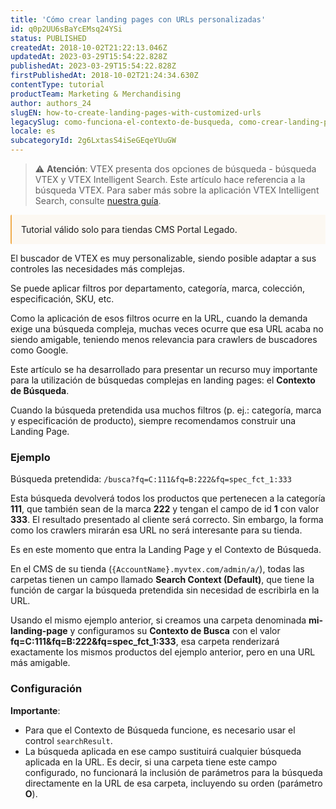 ```yaml
---
title: 'Cómo crear landing pages con URLs personalizadas'
id: q0p2UU6sBaYcEMsq24YSi
status: PUBLISHED
createdAt: 2018-10-02T21:22:13.046Z
updatedAt: 2023-03-29T15:54:22.828Z
publishedAt: 2023-03-29T15:54:22.828Z
firstPublishedAt: 2018-10-02T21:24:34.630Z
contentType: tutorial
productTeam: Marketing & Merchandising
author: authors_24
slugEN: how-to-create-landing-pages-with-customized-urls
legacySlug: como-funciona-el-contexto-de-busqueda, como-crear-landing-pages-con-urls-personalizadas
locale: es
subcategoryId: 2g6LxtasS4iSeGEqeYUuGW
---
```


> ⚠️ **Atención**: VTEX presenta dos opciones de búsqueda - búsqueda VTEX y VTEX Intelligent Search. Este artículo hace referencia a la búsqueda VTEX. Para saber más sobre la aplicación VTEX Intelligent Search, consulte <a href = "/es/tracks/vtex-intelligent-search--19wrbB7nEQcmwzDPl1l4Cb">nuestra guía</a>.

<div style="background-color:#FCF8F2; border-left: 2px solid #F0AD4E; border-top-left-radius: 2px; border-bottom-left-radius: 2px; padding: 15px; margin-bottom: 10px">
Tutorial válido solo para tiendas CMS Portal Legado.
</div>

El buscador de VTEX es muy personalizable, siendo posible adaptar a sus controles las necesidades más complejas. 

Se puede aplicar filtros por departamento, categoría, marca, colección, especificación, SKU, etc. 

Como la aplicación de esos filtros ocurre en la URL, cuando la demanda exige una búsqueda compleja, muchas veces ocurre que esa URL acaba no siendo amigable, teniendo menos relevancia para crawlers de buscadores como Google.

Este artículo se ha desarrollado para presentar un recurso muy importante para la utilización de búsquedas complejas en landing pages: el __Contexto de Búsqueda__.

Cuando la búsqueda pretendida usa muchos filtros (p. ej.: categoría, marca y especificación de producto), siempre recomendamos construir una Landing Page.

### Ejemplo

Búsqueda pretendida: `/busca?fq=C:111&fq=B:222&fq=spec_fct_1:333`

Esta búsqueda devolverá todos los productos que pertenecen a la categoría **111**, que también sean de la marca **222** y tengan el campo de id **1** con valor **333**. El resultado presentado al cliente será correcto. Sin embargo, la forma como los crawlers mirarán esa URL no será interesante para su tienda.

Es en este momento que entra la Landing Page y el Contexto de Búsqueda.

En el CMS de su tienda (`{AccountName}.myvtex.com/admin/a/`), todas las carpetas tienen un campo llamado **Search Context (Default)**, que tiene la función de cargar la búsqueda pretendida sin necesidad de escribirla en la URL.

Usando el mismo ejemplo anterior, si creamos una carpeta denominada **mi-landing-page** y configuramos su **Contexto de Busca** con el valor **fq=C:111&fq=B:222&fq=spec_fct_1:333**, esa carpeta renderizará exactamente los mismos productos del ejemplo anterior, pero en una URL más amigable.

### Configuración

**Importante**:

- Para que el Contexto de Búsqueda funcione, es necesario usar el control `searchResult`.
- La búsqueda aplicada en ese campo sustituirá cualquier búsqueda aplicada en la URL. Es decir, si una carpeta tiene este campo configurado, no funcionará la inclusión de parámetros para la búsqueda directamente en la URL de esa carpeta, incluyendo su orden (parámetro **O**).
